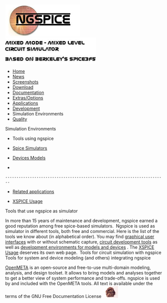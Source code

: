 ![NGSPICE](./images/nglogo.jpg) ![Mixed mode - mixed level circuit simulator - based on Berkeley's Spice3f5](./images/ngtext2.jpg) [](https://sourceforge.net/projects/ngspice)

-   [Home](./index.html)
-   [News](./news.html)
-   [Screenshots](./screens.html)
-   [Download](./download.html)
-   [Documentation](./docs.html)
-   [Extras/Options](./extras.html)
-   [Applications](./applic.html)
-   [Development](./devel.html)
-   Simulation Environments
-   [Quality](./quality.html)

Simulation Environments

-   Tools using ngspice
-   [Spice Simulators](./spices.html)

-   [Devices Models](./spdevs.html)

-   

    ------------------------------------------------------------------------

-   [Related applications](./relapp.html)

-   [XSPICE Usage](./xspiceusage.html)

Tools that use ngspice as simulator  

In more than 15 years of maintenance and development, ngspice earned a good reputation among free spice-based simulators.  Ngspice is used as simulator in different tools, both free and commercial. Here is the list of the tools we know about (in alphabetical order). You may find [graphical user interfaces](#GUIs) with or without schematic capture, [circuit development tools](#GUIs) as well as [development environments for models and devices](#DevEnvs) . The [XSPICE Usage](./xspiceusage.html) deserves its own web page. 
Tools for circuit simulation with ngspice  
Tools for system and device modeling (and others) integrating ngspice  
[](https://openmeta.metamorphsoftware.com/)  

[OpenMETA](https://openmeta.metamorphsoftware.com/) is an open-source and free-to-use multi-domain modeling, analysis, and design toolset. It allows to bring models and analyses together to get a better view of system performance and trade-offs. ngspice is used by and included with the OpenMETA tools.
 All text is available under the terms of the GNU Free Documentation License ![](./images/spice.jpg)
